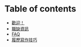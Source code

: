 # Table of contents

* [歡迎！](README.md)
* [職缺資訊](job-opportunities.md)
* [FAQ](faq.md)
* [履歷寫作技巧](cv-writing.md)

